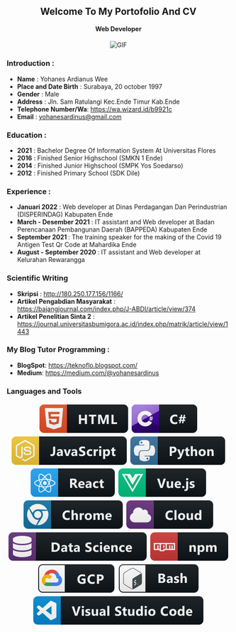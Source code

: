 <h2 align="center">Welcome To My Portofolio And CV</h2>
<p align="center"><b>Web Developer</b></p>

<p align="center">
<img align="middle" alt="GIF" src="https://media.giphy.com/media/qgQUggAC3Pfv687qPC/giphy.gif" width="800" height="350" />
  
</p>

### Introduction :   
- <b>Name</b>                 : Yohanes Ardianus Wee
- <b>Place and Date Birth</b>    : Surabaya, 20 october 1997
- <b>Gender</b>   : Male
- <b>Address</b> : Jln. Sam Ratulangi Kec.Ende Timur Kab.Ende
- <b>Telephone Number/Wa</b>: https://wa.wizard.id/b9921c
- <b>Email</b> : yohanesardinus@gmail.com

### Education :   
- <b>2021</b> : Bachelor Degree Of Information System At Universitas Flores
- <b>2016</b> : Finished Senior Highschool (SMKN 1 Ende)
- <b>2014</b> : Finished Junior Highschool (SMPK Yos Soedarso)
- <b>2012</b> : Finished Primary School (SDK Dile)    

### Experience :   
- <b>Januari 2022</b> : Web developer at Dinas Perdagangan Dan Perindustrian (DISPERINDAG) Kabupaten Ende
- <b>March - Desember 2021</b> : IT assistant and Web developer at Badan Perencanaan Pembangunan Daerah (BAPPEDA) Kabupaten Ende
- <b>September 2021 </b> : The training speaker for the making of the Covid 19 Antigen Test Qr Code at Mahardika Ende
- <b>August - September 2020 </b> : IT assistant and Web developer at Kelurahan Rewarangga

### Scientific Writing
- <b>Skripsi</b> : http://180.250.177.156/1166/
- <b>Artikel Pengabdian Masyarakat</b> : https://bajangjournal.com/index.php/J-ABDI/article/view/374
- <b>Artikel Penelitian Sinta 2</b> : https://journal.universitasbumigora.ac.id/index.php/matrik/article/view/1443

### My Blog Tutor Programming :   
  - <b>BlogSpot</b>: https://teknoflo.blogspot.com/
  - <b>Medium</b>: https://medium.com/@yohanesardinus

<!-- Here are some ideas to get you started:

- 🔭 I’m currently working on ...
- 🌱 I’m currently learning ...
- 👯 I’m looking to collaborate on ...
- 🤔 I’m looking for help with ...
- 💬 Ask me about ...
- 📫 How to reach me: ...
- 😄 Pronouns: ...
- ⚡ Fun fact: ... -->

### Languages and Tools
<p align="center">
 <img src="https://raw.githubusercontent.com/8bithemant/8bithemant/master/svg/dev/languages/html.svg" alt="Twitter" style="vertical-align:top; margin:4px"><img src="https://raw.githubusercontent.com/8bithemant/8bithemant/master/svg/dev/languages/csharp.svg"alt="Twitter" style="vertical-align:top; margin:4px"><img src="https://raw.githubusercontent.com/8bithemant/8bithemant/master/svg/dev/languages/js.svg" alt="Twitter" style="vertical-align:top; margin:4px"><img src="https://raw.githubusercontent.com/8bithemant/8bithemant/master/svg/dev/languages/python.svg" alt="Twitter" style="vertical-align:top; margin:4px"><img src="https://raw.githubusercontent.com/8bithemant/8bithemant/master/svg/dev/frameworks/react.svg" alt="Twitter" style="vertical-align:top; margin:4px"><img src="https://raw.githubusercontent.com/8bithemant/8bithemant/master/svg/dev/frameworks/vue.svg" alt="Twitter" style="vertical-align:top; margin:4px"><img src="https://raw.githubusercontent.com/8bithemant/8bithemant/master/svg/dev/misc/chrome.svg" alt="Twitter" style="vertical-align:top; margin:4px"><img src="https://raw.githubusercontent.com/8bithemant/8bithemant/master/svg/dev/misc/cloud.svg" alt="Twitter" style="vertical-align:top; margin:4px"><img src="https://raw.githubusercontent.com/8bithemant/8bithemant/master/svg/dev/misc/datascience.svg" alt="Twitter" style="vertical-align:top; margin:4px"><img src="https://raw.githubusercontent.com/8bithemant/8bithemant/master/svg/dev/services/npm.svg" alt="Twitter" style="vertical-align:top; margin:4px"><img src="https://raw.githubusercontent.com/8bithemant/8bithemant/master/svg/dev/services/gcp.svg" alt="Twitter" style="vertical-align:top; margin:4px"><img src="https://raw.githubusercontent.com/8bithemant/8bithemant/master/svg/dev/tools/bash.svg" alt="Twitter" style="vertical-align:top; margin:4px"><img src="https://raw.githubusercontent.com/8bithemant/8bithemant/master/svg/dev/tools/visualstudio_code.svg" alt="Twitter" style="vertical-align:top; margin:4px">





